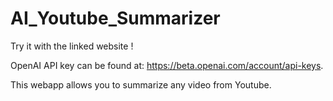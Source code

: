 # AI_Youtube_Summarizer

Try it with the linked website !

OpenAI API key can be found at: https://beta.openai.com/account/api-keys.

This webapp allows you to summarize any video from Youtube.
